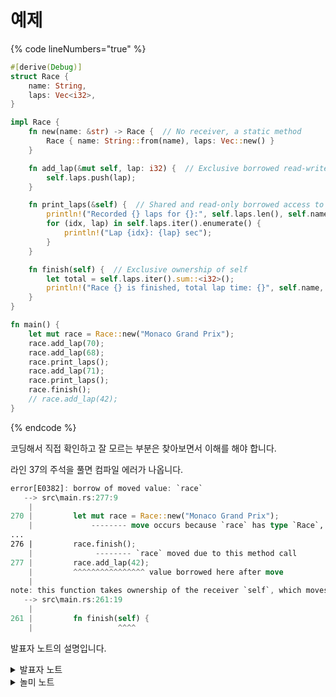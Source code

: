 # 예제

{% code lineNumbers="true" %}
```rust
#[derive(Debug)]
struct Race {
    name: String,
    laps: Vec<i32>,
}

impl Race {
    fn new(name: &str) -> Race {  // No receiver, a static method
        Race { name: String::from(name), laps: Vec::new() }
    }

    fn add_lap(&mut self, lap: i32) {  // Exclusive borrowed read-write access to self
        self.laps.push(lap);
    }

    fn print_laps(&self) {  // Shared and read-only borrowed access to self
        println!("Recorded {} laps for {}:", self.laps.len(), self.name);
        for (idx, lap) in self.laps.iter().enumerate() {
            println!("Lap {idx}: {lap} sec");
        }
    }

    fn finish(self) {  // Exclusive ownership of self
        let total = self.laps.iter().sum::<i32>();
        println!("Race {} is finished, total lap time: {}", self.name, total);
    }
}

fn main() {
    let mut race = Race::new("Monaco Grand Prix");
    race.add_lap(70);
    race.add_lap(68);
    race.print_laps();
    race.add_lap(71);
    race.print_laps();
    race.finish();
    // race.add_lap(42);
}
```
{% endcode %}

코딩해서 직접 확인하고 잘 모르는 부분은 찾아보면서 이해를 해야 합니다.

라인 37의 주석을 풀면 컴파일 에러가 나옵니다.&#x20;

```rust
error[E0382]: borrow of moved value: `race`
   --> src\main.rs:277:9
    |
270 |         let mut race = Race::new("Monaco Grand Prix");
    |             -------- move occurs because `race` has type `Race`, which does not implement the `Copy` trait
...
276 |         race.finish();
    |              -------- `race` moved due to this method call
277 |         race.add_lap(42);
    |         ^^^^^^^^^^^^^^^^ value borrowed here after move
    |
note: this function takes ownership of the receiver `self`, which moves `race`
   --> src\main.rs:261:19
    |
261 |         fn finish(self) {
    |                   ^^^^
```

발표자 노트의 설명입니다.&#x20;

<details>

<summary>발표자 노트</summary>

* 4가지 유형의 메서드 receiver에 대해 설명합니다.
  * receiver 유형에 따라 함수가 할 수 있는 일이 달라지고, 또 메소드를 호출한 뒤 `main`에서 해당 객체를 사용할 수 있는지 여부도 달라진다는 점을 강조하세요.
  * `finish`를 두번 호출하여 오류가 발생하는 것을 보일 수 있습니다.

<!---->

* 비록 메서드 receiver는 다르지만 main 함수에서 비 정적 함수를 부르는 방법은 같습니다. **\[1]** 러스트는 메서드를 호출할 때 자동으로 참조/역참조(따라가기)를 수행합니다. 러스트는 객체와 매서드 시그니처가 서로 매치되도록 객체에 `&`, `*`, `mut`를 자동으로 붙여줍니다.

<!---->

* `print_laps`함수에서 **\[2]** 벡터를 어떤 식으로 사용하고 있는지 언급하는 것도 좋습니다. 벡터는 오후 강의에서 더 자세히 설명할 것입니다.

</details>

<details>

<summary>놀미 노트</summary>

* **\[1]** 자동으로 참조/역참조를 수행한다는 뜻은 `race.add_lap(70)`을 `Race::add_lap(&mut self, 70)`으로 타잎을 잘 찾아서 변환해 준다는 뜻입니다.&#x20;

<!---->

* **\[2]** Vec는 C++의 벡터와 비슷합니다. 연속된 메모리를 갖고 크기를 늘리면서 동일 타잎의 항목을 여러 개 관리합니다. 러스트는 슬라이스를 통해 연속된 메모리를 갖는 타잎들을 처리하는데 이와 연관된 함수들이 많다는 차이가 있습니다. [std::vec::Vec](https://doc.rust-lang.org/std/vec/struct.Vec.html) 문서를 참고하세요.

<!---->

* race.finish()를 호출하면 race의 할당에 해당하는 수신자(receiver)를 finish()가 가지므로 이동됩니다. 그리고, finish()가 종료될 때 race는 Drop 됩니다. 러스트의 메서드들은 수신자가 있고 impl 블럭이 타잎 (구조체나 enum)으로 구분되는 글로벌 함수처럼 동작한다고 생각할 수 있습니다. 클래스처럼 생각하면 self에 할당되면서 이동된다는 개념이 성립하기 어렵기 때문입니다.

</details>
